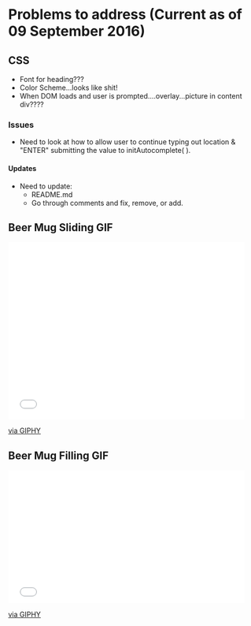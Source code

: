 # Problems to address (Current as of 09 September 2016)

## CSS
  * Font for heading???
  * Color Scheme...looks like shit!
  * When DOM loads and user is prompted....overlay...picture in content div????


### Issues
  * Need to look at how to allow user to continue typing out location & "ENTER" submitting the value to initAutocomplete( ).

#### Updates
  * Need to update:
    - README.md
    - Go through comments and fix, remove, or add.


## Beer Mug Sliding GIF
<iframe src="//giphy.com/embed/X530jPOZXRMwo" width="480" height="360" frameBorder="0" class="giphy-embed" allowFullScreen></iframe><p><a href="http://giphy.com/gifs/friday-X530jPOZXRMwo">via GIPHY</a></p>

## Beer Mug Filling GIF
<iframe src="//giphy.com/embed/p0L0XVckvBLuU" width="480" height="270" frameBorder="0" class="giphy-embed" allowFullScreen></iframe><p><a href="http://giphy.com/gifs/beer-loop-pouring-p0L0XVckvBLuU">via GIPHY</a></p>

